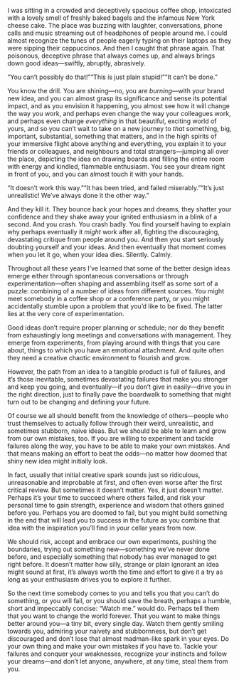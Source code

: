 

I was sitting in a crowded and deceptively spacious coffee shop, intoxicated with a lovely smell of freshly
baked bagels and the infamous New York cheese cake. The place was buzzing with laughter, conversations, phone
calls and music streaming out of headphones of people around me. I could almost recognize the tunes of people
eagerly typing on their laptops as they were sipping their cappuccinos. And then I caught that phrase again.
That poisonous, deceptive phrase that always comes up, and always brings down good ideas—swiftly, abruptly,
abrasively. 

“You can’t possibly do that!”“This is just plain stupid!”“It can’t be done.”

You know the drill. You are shining—no, you are *burning*—with your brand new idea, and you can almost
grasp its significance and sense its potential impact, and as you envision it happening, you almost see how it
will change the way you work, and perhaps even change the way your colleagues work, and perhaps even change
*everything* in that beautiful, exciting world of yours, and so you can’t wait to take on a new journey to
*that* something, big, important, substantial, something that matters, and in the high spirits of your
immersive flight above anything and everything, you explain it to your friends or colleagues, and neighbours
and total strangers—jumping all over the place, depicting the idea on drawing boards and filling the entire
room with energy and kindled, flammable enthusiasm. You see your dream right in front of you, and you can
almost touch it with your hands.

“It doesn’t work this way.”“It has been tried, and failed miserably.”“It’s just unrealistic!
We’ve always done it the other way.” 

And they kill it. They bounce back your hopes and dreams, they shatter your confidence and they shake away
your ignited enthusiasm in a blink of a second. And you crash. You crash badly. You find yourself having to
explain why perhaps eventually it *might* work after all, fighting the discouraging, devastating critique from
people around you. And then you start seriously doubting yourself and your ideas. And then eventually that
moment comes when you let it go, when your idea dies. Silently. Calmly.

Throughout all these years I’ve learned that some of the better design ideas emerge either through
spontaneous conversations or through experimentation—often shaping and assembling itself as some sort of a
puzzle: combining of a number of ideas from different sources. You might meet somebody in a coffee shop or a
conference party, or you might accidentally stumble upon a problem that you’d like to be fixed. The latter
lies at the very core of experimentation. 

Good ideas don’t require proper planning or schedule; nor do they benefit from exhaustingly long meetings
and conversations with management. They emerge from experiments, from playing around with things that you care
about, things to which you have an emotional attachment. And quite often they need a creative chaotic
environment to flourish and grow. 

However, the path from an idea to a tangible product is full of failures, and it’s those inevitable,
sometimes devastating failures that make you stronger and keep you going, and eventually—if you don’t give
in easily—drive you in the right direction, just to finally pave the boardwalk to something that might turn
out to be changing and defining your future.

Of course we all should benefit from the knowledge of others—people who trust themselves to actually follow
through their weird, unrealistic, and sometimes stubborn, naive ideas. But we should be able to learn and grow
from our own mistakes, too. If you are willing to experiment and tackle failures along the way, you have to be
able to make your own mistakes. And that means making an effort to beat the odds—no matter how doomed that
shiny new idea might initially look.

In fact, usually that initial creative spark sounds just so ridiculous, unreasonable and improbable at first,
and often even worse after the first critical review. But sometimes it doesn’t matter. Yes, it just
doesn’t matter. Perhaps it’s your time to succeed where others failed, and risk your personal time to gain
strength, experience and wisdom that others gained before you. Perhaps you are doomed to fail, but you might
build something in the end that will lead you to success in the future as you combine that idea with the
inspiration you’ll find in your cellar years from now.

We should risk, accept and embrace our own experiments, pushing the boundaries, trying out something
new—something we’ve never done before, and especially something that nobody has ever managed to get right
before. It doesn’t matter how silly, strange or plain ignorant an idea might sound at first, it’s always
worth the time and effort to give it a try as long as your enthusiasm drives you to explore it further.

So the next time somebody comes to you and tells you that you can’t do something, or you will fail, or you
should save the breath, perhaps a humble, short and impeccably concise: “Watch me.” would do. Perhaps tell
them that you want to change the world forever. That you want to make things better around you—a tiny bit,
every single day. Watch them gently smiling towards you, admiring your naivety and stubbornness, but don’t
get discouraged and don’t lose that almost madman-like spark in your eyes. Do your own thing and make your
own mistakes if you have to. Tackle your failures and conquer your weaknesses, recognize your instincts and
follow your dreams—and don’t let anyone, anywhere, at any time, steal them from you.